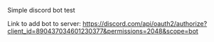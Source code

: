 Simple discord bot test

Link to add bot to server: https://discord.com/api/oauth2/authorize?client_id=890437034601230377&permissions=2048&scope=bot